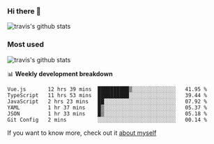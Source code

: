 ### Hi there 👋

<!--
**HondryTravis/HondryTravis** is a ✨ _special_ ✨ repository because its `README.md` (this file) appears on your GitHub profile.

Here are some ideas to get you started:

- 🔭 I’m currently working on ...
- 🌱 I’m currently learning ...
- 👯 I’m looking to collaborate on ...
- 🤔 I’m looking for help with ...
- 💬 Ask me about ...
- 📫 How to reach me: ...
- 😄 Pronouns: ...
- ⚡ Fun fact: ...
-->

![travis's github stats](https://github-readme-stats.vercel.app/api?username=HondryTravis&hide=stars)
### Most used
![travis's github stats](https://github-readme-stats.anuraghazra1.vercel.app/api/top-langs/?username=HondryTravis&layout=compact&hide_title=true)

📊 **Weekly development breakdown**

<!--START_SECTION:waka-->

```text
Vue.js       12 hrs 39 mins  ██████████▒░░░░░░░░░░░░░░   41.95 %
TypeScript   11 hrs 53 mins  ██████████░░░░░░░░░░░░░░░   39.44 %
JavaScript   2 hrs 23 mins   ██░░░░░░░░░░░░░░░░░░░░░░░   07.92 %
YAML         1 hr 37 mins    █▒░░░░░░░░░░░░░░░░░░░░░░░   05.37 %
JSON         1 hr 33 mins    █▒░░░░░░░░░░░░░░░░░░░░░░░   05.18 %
Git Config   2 mins          ░░░░░░░░░░░░░░░░░░░░░░░░░   00.14 %
```

<!--END_SECTION:waka-->

If you want to know more, check out it [about myself](https://hondrytravis.github.io/)
